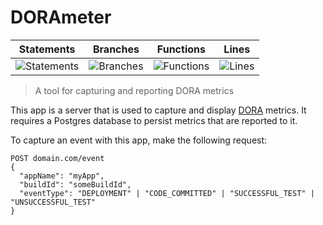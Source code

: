 # DORAmeter

| Statements                | Branches                | Functions                | Lines                |
| ------------------------- | ----------------------- | ------------------------ | -------------------- |
| ![Statements](https://img.shields.io/badge/Coverage-93.98%25-brightgreen.svg) | ![Branches](https://img.shields.io/badge/Coverage-93.33%25-brightgreen.svg) | ![Functions](https://img.shields.io/badge/Coverage-86.84%25-yellow.svg) | ![Lines](https://img.shields.io/badge/Coverage-94.4%25-brightgreen.svg) |

> A tool for capturing and reporting DORA metrics

This app is a server that is used to capture and display [DORA](https://cloud.google.com/devops/) metrics. It requires a Postgres database to persist metrics that are reported to it.

To capture an event with this app, make the following request:
```
POST domain.com/event
{
  "appName": "myApp",
  "buildId": "someBuildId",
  "eventType": "DEPLOYMENT" | "CODE_COMMITTED" | "SUCCESSFUL_TEST" | "UNSUCCESSFUL_TEST"
}
```
